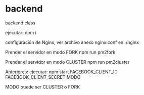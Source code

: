 # backend
backend class

ejecutar:
npm i

configuración de Nginx, ver archivo anexo nginx.conf en ./nginx

Prender el servidor en modo FORK
npm run pm2fork

Prender el servidor en modo CLUSTER
npm run pm2cluster


Anteriores:
ejecutar:
npm start FACEBOOK_CLIENT_ID FACEBOOK_CLIENT_SECRET MODO

MODO puede ser CLUSTER o FORK